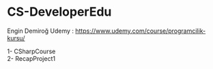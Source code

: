# CS-DeveloperEdu
Engin Demiroğ Udemy : https://www.udemy.com/course/programcilik-kursu/


1- CSharpCourse <br>
2- RecapProject1
